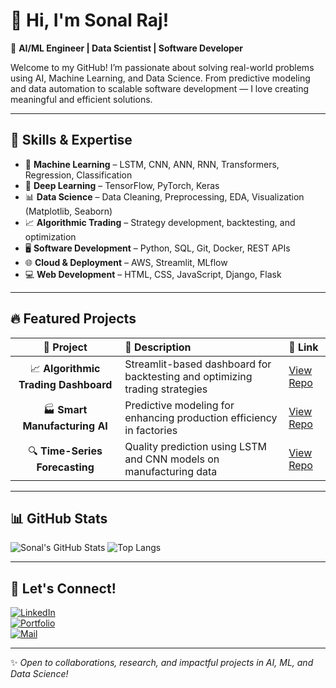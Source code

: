 # 👋 Hi, I'm Sonal Raj!  

🎯 **AI/ML Engineer | Data Scientist | Software Developer**  

Welcome to my GitHub! I’m passionate about solving real-world problems using AI, Machine Learning, and Data Science. From predictive modeling and data automation to scalable software development — I love creating meaningful and efficient solutions.

---

## 🚀 Skills & Expertise  

- 🤖 **Machine Learning** – LSTM, CNN, ANN, RNN, Transformers, Regression, Classification  
- 🧠 **Deep Learning** – TensorFlow, PyTorch, Keras  
- 📊 **Data Science** – Data Cleaning, Preprocessing, EDA, Visualization (Matplotlib, Seaborn)  
- 📈 **Algorithmic Trading** – Strategy development, backtesting, and optimization  
- 🖥️ **Software Development** – Python, SQL, Git, Docker, REST APIs  
- 🌐 **Cloud & Deployment** – AWS, Streamlit, MLflow  
- 💻 **Web Development** – HTML, CSS, JavaScript, Django, Flask  

---

## 🔥 Featured Projects  

| 📌 Project                         | 📑 Description                                                           | 🔗 Link |
|:---------------------------------:|:-------------------------------------------------------------------------|:--------|
| 📈 **Algorithmic Trading Dashboard** | Streamlit-based dashboard for backtesting and optimizing trading strategies | [View Repo](https://github.com/sonalrajsr/algorithmic-trading-dashboard) |
| 🏭 **Smart Manufacturing AI**       | Predictive modeling for enhancing production efficiency in factories      | [View Repo](https://github.com/yourusername/smart-manufacturing) |
| 🔍 **Time-Series Forecasting**      | Quality prediction using LSTM and CNN models on manufacturing data        | [View Repo](https://github.com/yourusername/time-series-forecasting) |

---

## 📊 GitHub Stats  

![Sonal's GitHub Stats](https://github-readme-stats.vercel.app/api?username=sonalrajsr&show_icons=true&theme=radical)
![Top Langs](https://github-readme-stats.vercel.app/api/top-langs/?username=sonalrajsr&layout=compact&theme=radical)

---

## 🌟 Let's Connect!  

[![LinkedIn](https://img.shields.io/badge/LinkedIn-blue?style=for-the-badge&logo=linkedin)](https://linkedin.com/in/yourlinkedin)  
[![Portfolio](https://img.shields.io/badge/Portfolio-Website-green?style=for-the-badge&logo=google-chrome)](https://yourportfolio.com)  
[![Mail](https://img.shields.io/badge/Email-Contact-red?style=for-the-badge&logo=gmail)](mailto:youremail@gmail.com)

---

✨ _Open to collaborations, research, and impactful projects in AI, ML, and Data Science!_

